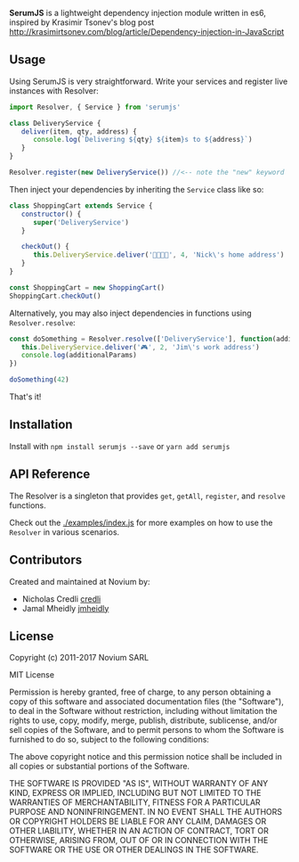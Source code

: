 **SerumJS** is a lightweight dependency injection module written in es6, inspired by Krasimir Tsonev's blog post http://krasimirtsonev.com/blog/article/Dependency-injection-in-JavaScript

## Usage

Using SerumJS is very straightforward. Write your services and register live instances with Resolver:
```JavaScript
import Resolver, { Service } from 'serumjs'

class DeliveryService {
   deliver(item, qty, address) {
      console.log(`Delivering ${qty} ${item}s to ${address}`)
   }
}

Resolver.register(new DeliveryService()) //<-- note the "new" keyword
```

Then inject your dependencies by inheriting the `Service` class like so:
```JavaScript
class ShoppingCart extends Service {
   constructor() {
      super('DeliveryService')
   }

   checkOut() {
      this.DeliveryService.deliver('🍪🍪🍪🍪', 4, 'Nick\'s home address')
   }
}

const ShoppingCart = new ShoppingCart()
ShoppingCart.checkOut()
```

Alternatively, you may also inject dependencies in functions using `Resolver.resolve`:
```JavaScript
const doSomething = Resolver.resolve(['DeliveryService'], function(additionalParams) {
   this.DeliveryService.deliver('🎮', 2, 'Jim\'s work address')
   console.log(additionalParams)
})

doSomething(42)
```

That's it!

## Installation

Install with `npm install serumjs --save` or `yarn add serumjs`

## API Reference

The Resolver is a singleton that provides `get`, `getAll`, `register`, and `resolve` functions.

Check out the [./examples/index.js](https://github.com/noviumcollective/serumjs/blob/master/examples/index.js) for more examples on how to use the `Resolver` in various scenarios.

## Contributors

Created and maintained at Novium by:
- Nicholas Credli [credli](https://github.com/credli)
- Jamal Mheidly [jmheidly](https://github.com/jmheidly)

## License

Copyright (c) 2011-2017 Novium SARL

MIT License

Permission is hereby granted, free of charge, to any person obtaining
a copy of this software and associated documentation files (the
"Software"), to deal in the Software without restriction, including
without limitation the rights to use, copy, modify, merge, publish,
distribute, sublicense, and/or sell copies of the Software, and to
permit persons to whom the Software is furnished to do so, subject to
the following conditions:

The above copyright notice and this permission notice shall be
included in all copies or substantial portions of the Software.

THE SOFTWARE IS PROVIDED "AS IS", WITHOUT WARRANTY OF ANY KIND,
EXPRESS OR IMPLIED, INCLUDING BUT NOT LIMITED TO THE WARRANTIES OF
MERCHANTABILITY, FITNESS FOR A PARTICULAR PURPOSE AND
NONINFRINGEMENT. IN NO EVENT SHALL THE AUTHORS OR COPYRIGHT HOLDERS BE
LIABLE FOR ANY CLAIM, DAMAGES OR OTHER LIABILITY, WHETHER IN AN ACTION
OF CONTRACT, TORT OR OTHERWISE, ARISING FROM, OUT OF OR IN CONNECTION
WITH THE SOFTWARE OR THE USE OR OTHER DEALINGS IN THE SOFTWARE.
